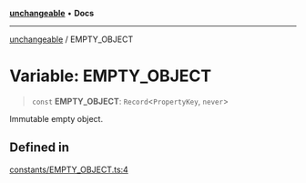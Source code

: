 [**unchangeable**](../README.md) • **Docs**

***

[unchangeable](../README.md) / EMPTY\_OBJECT

# Variable: EMPTY\_OBJECT

> `const` **EMPTY\_OBJECT**: `Record`\<`PropertyKey`, `never`\>

Immutable empty object.

## Defined in

[constants/EMPTY\_OBJECT.ts:4](https://github.com/nevoland/unchangeable/blob/2346b066c6a3bcab5cd6c3ea00a37b523802ea73/lib/constants/EMPTY_OBJECT.ts#L4)
